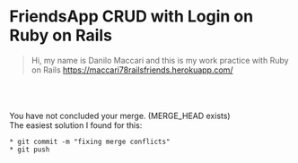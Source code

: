 # FriendsApp CRUD with Login on Ruby on Rails

>Hi, my name is Danilo Maccari and this is my work practice with Ruby on Rails
>https://maccari78railsfriends.herokuapp.com/
</br>
</br>
</br>
You have not concluded your merge. (MERGE_HEAD exists)</br>
The easiest solution I found for this:</br>

    * git commit -m "fixing merge conflicts"
    * git push
